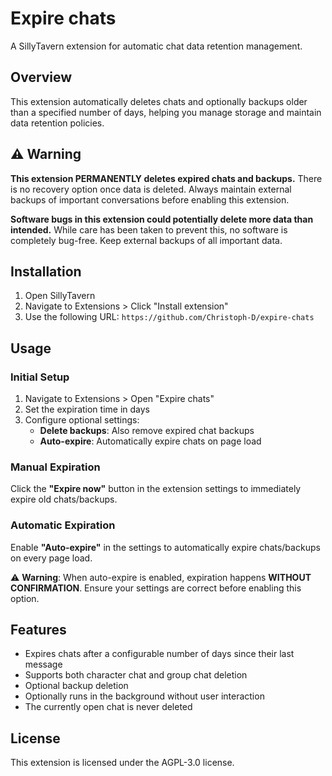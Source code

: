 # Expire chats

A SillyTavern extension for automatic chat data retention management.

## Overview

This extension automatically deletes chats and optionally backups older than a
specified number of days, helping you manage storage and maintain data retention
policies.

## ⚠️ Warning

**This extension PERMANENTLY deletes expired chats and backups.** There is no
recovery option once data is deleted. Always maintain external backups of
important conversations before enabling this extension.

**Software bugs in this extension could potentially delete more data than
intended.** While care has been taken to prevent this, no software is completely
bug-free. Keep external backups of all important data.

## Installation

1. Open SillyTavern
2. Navigate to Extensions > Click "Install extension"
3. Use the following URL: `https://github.com/Christoph-D/expire-chats`

## Usage

### Initial Setup

1. Navigate to Extensions > Open "Expire chats"
2. Set the expiration time in days
3. Configure optional settings:
   - **Delete backups**: Also remove expired chat backups
   - **Auto-expire**: Automatically expire chats on page load

### Manual Expiration

Click the **"Expire now"** button in the extension settings to immediately
expire old chats/backups.

### Automatic Expiration

Enable **"Auto-expire"** in the settings to automatically expire chats/backups
on every page load.

⚠️ **Warning**: When auto-expire is enabled, expiration happens **WITHOUT
CONFIRMATION**. Ensure your settings are correct before enabling this option.

## Features

- Expires chats after a configurable number of days since their last message
- Supports both character chat and group chat deletion
- Optional backup deletion
- Optionally runs in the background without user interaction
- The currently open chat is never deleted

## License

This extension is licensed under the AGPL-3.0 license.
